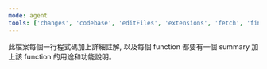 ```yaml
---
mode: agent
tools: ['changes', 'codebase', 'editFiles', 'extensions', 'fetch', 'findTestFiles', 'githubRepo', 'new', 'openSimpleBrowser', 'problems', 'runCommands', 'runNotebooks', 'runTasks', 'search', 'searchResults', 'terminalLastCommand', 'terminalSelection', 'testFailure', 'usages', 'vscodeAPI']
---
```

此檔案每個一行程式碼加上詳細註解, 以及每個 function 都要有一個 summary 加上該 function 的用途和功能說明。
